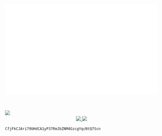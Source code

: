 <p>
  <a href="#">
    <img src="github-metrics.svg"/>
  </a>
</p>

<br/>
<br/>

<a href="https://twitter.com/Miezhiko">
  <img src="https://img.shields.io/twitter/follow/Miezhiko.svg?style=social"/>
</a>

<div align="center">
<a href="#">
  <img src="https://img.shields.io/badge/Solana-9945FF?style=for-the-badge&logo=solana&logoColor=white"/>
  <img src="https://img.shields.io/badge/Crypto-Donations-00D4AA?style=for-the-badge"/>
</a>
</div>

```
CfjFkCJAri79UHdCA1yP37RmJbZNM4GzcgYqcNtQ7Scn
```
